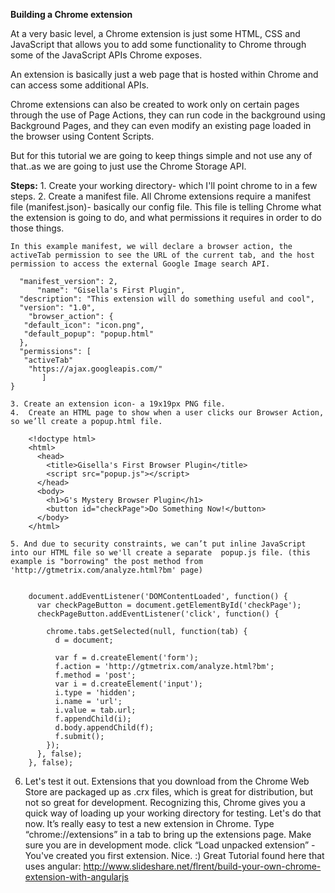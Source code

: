 **Building a Chrome extension**

At a very basic level, a Chrome extension is just some HTML, CSS and JavaScript that allows you to add some functionality to Chrome through some of the JavaScript APIs Chrome exposes. 

An extension is basically just a web page that is hosted within Chrome and can access some additional APIs.

Chrome extensions can also be created to work only on certain pages through the use of Page Actions, they can run code in the background using Background Pages, and they can even modify an existing page loaded in the browser using Content Scripts. 

But for this tutorial we are going to keep things simple and not use any of that..as we are going to just use the Chrome Storage API.

**Steps:**
	1. Create your working directory- which I'll point chrome to in a few steps.
	2. Create a manifest file. All Chrome extensions require a manifest file (manifest.json)- basically our config file. This file is telling  Chrome what the extension is going to do, and what permissions it requires in order to do those things.
	
	In this example manifest, we will declare a browser action, the activeTab permission to see the URL of the current tab, and the host permission to access the external Google Image search API.
	

```{
  "manifest_version": 2,
	  "name": "Gisella's First Plugin",
  "description": "This extension will do something useful and cool",
  "version": "1.0",
	"browser_action": {
   "default_icon": "icon.png",
   "default_popup": "popup.html"
  },
  "permissions": [
   "activeTab" 
	"https://ajax.googleapis.com/"
	   ]
}
```
	
	3. Create an extension icon- a 19x19px PNG file.
	4.  Create an HTML page to show when a user clicks our Browser Action, so we’ll create a popup.html file.
	
		<!doctype html>
		<html>
		  <head>
		    <title>Gisella's First Browser Plugin</title>
		    <script src="popup.js"></script>
		  </head>
		  <body>
		    <h1>G's Mystery Browser Plugin</h1>
		    <button id="checkPage">Do Something Now!</button>
		  </body>
		</html>
		
	5. And due to security constraints, we can’t put inline JavaScript into our HTML file so we'll create a separate  popup.js file. (this example is "borrowing" the post method from 'http://gtmetrix.com/analyze.html?bm' page)
		
		
		document.addEventListener('DOMContentLoaded', function() {
		  var checkPageButton = document.getElementById('checkPage');
		  checkPageButton.addEventListener('click', function() {
		
		    chrome.tabs.getSelected(null, function(tab) {
		      d = document;
		
		      var f = d.createElement('form');
		      f.action = 'http://gtmetrix.com/analyze.html?bm';
		      f.method = 'post';
		      var i = d.createElement('input');
		      i.type = 'hidden';
		      i.name = 'url';
		      i.value = tab.url;
		      f.appendChild(i);
		      d.body.appendChild(f);
		      f.submit();
		    });
		  }, false);
		}, false);
		
	
	
6.  Let's test it out.
Extensions that you download from the Chrome Web Store are packaged up as .crx files, which is great for distribution, but not so great for development.  Recognizing this, Chrome gives you a quick way of loading up your working directory for testing. Let's do that now.
	It’s really easy to test a new extension in Chrome. Type “chrome://extensions” in a tab to bring up the extensions page.
	Make sure you are in development mode.
	click “Load unpacked extension” -You've created you first extension. Nice. :)
		Great Tutorial found here that uses angular:
	http://www.slideshare.net/flrent/build-your-own-chrome-extension-with-angularjs
	
